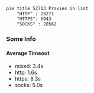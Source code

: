 
```mermaid
pie title 52713 Proxies in list
    "HTTP" : 23271
    "HTTPS": 6943
    "SOCKS" : 28562
```

### Some Info
#### Average Timeout

- mixed: 3.4s
- http: 1.6s
- https: 8.3s
- socks: 5.0s